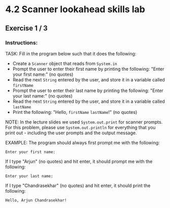 # 4.2 Scanner lookahead skills lab
## Exercise 1 / 3
### Instructions:
TASK: Fill in the program below such that it does the following:

- Create a `Scanner` object that reads from `System.in`
- Prompt the user to enter their first name by printing the following: "Enter your first name:" (no quotes)
- Read the next `String` entered by the user, and store it in a variable called `firstName`
- Prompt the user to enter their last name by printing the following: "Enter your last name:" (no quotes)
- Read the next `String` entered by the user, and store it in a variable called `lastName`
- Print the following: "Hello, `firstName` `lastName`!" (no quotes)

NOTE: In the lecture slides we used `System.out.print` for scanner prompts. For this problem, please use `System.out.println` for everything that you print out - including the user prompts and the output message.

EXAMPLE: The program should always first prompt me with the following:

```
Enter your first name:
```

If I type "Arjun" (no quotes) and hit enter, it should prompt me with the following:

```
Enter your last name:
```

If I type "Chandrasekhar" (no quotes) and hit enter, it should print the following:

```
Hello, Arjun Chandrasekhar!
```
